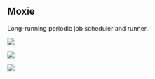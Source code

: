 Moxie
-----

Long-running periodic job scheduler and runner.

![](http://i.imgur.com/AgpYk5I.png)

![](http://i.imgur.com/Y7kUvlv.png)

![](http://i.imgur.com/iASDv7n.png)
